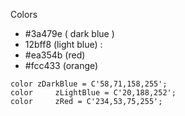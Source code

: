 Colors 
- #3a479e ( dark blue )
- 12bff8 (light blue) :
- #ea354b (red)
- #fcc433 (orange)


``` 
color zDarkBlue = C'58,71,158,255';
color     zLightBlue = C'20,188,252';
color     zRed = C'234,53,75,255';
```
